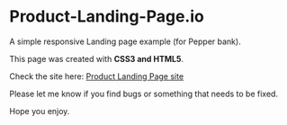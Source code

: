 # Product-Landing-Page.io

A simple responsive Landing page example (for Pepper bank).

This page was created with <b> CSS3 and HTML5</b>.

Check the site here: [Product Landing Page site](https://leorrose.github.io/Product-Landing-Page.io/) 

Please let me know if you find  bugs or something that needs to be fixed.

Hope you enjoy.

